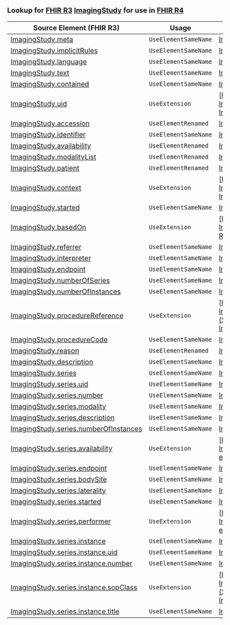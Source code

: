 ### Lookup for [FHIR R3](https://hl7.org/fhir/STU3/) [ImagingStudy](https://hl7.org/fhir/STU3/ImagingStudy.html) for use in [FHIR R4](https://hl7.org/fhir/R4/)

| Source Element (FHIR R3) | Usage | Target |
| -------------- | ----- | ------ |
| [ImagingStudy.meta](https://hl7.org/fhir/STU3/ImagingStudy.html#resource) | `UseElementSameName` | [ImagingStudy.meta](https://hl7.org/fhir/R4/ImagingStudy.html#resource) |
| [ImagingStudy.implicitRules](https://hl7.org/fhir/STU3/ImagingStudy.html#resource) | `UseElementSameName` | [ImagingStudy.implicitRules](https://hl7.org/fhir/R4/ImagingStudy.html#resource) |
| [ImagingStudy.language](https://hl7.org/fhir/STU3/ImagingStudy.html#resource) | `UseElementSameName` | [ImagingStudy.language](https://hl7.org/fhir/R4/ImagingStudy.html#resource) |
| [ImagingStudy.text](https://hl7.org/fhir/STU3/ImagingStudy.html#resource) | `UseElementSameName` | [ImagingStudy.text](https://hl7.org/fhir/R4/ImagingStudy.html#resource) |
| [ImagingStudy.contained](https://hl7.org/fhir/STU3/ImagingStudy.html#resource) | `UseElementSameName` | [ImagingStudy.contained](https://hl7.org/fhir/R4/ImagingStudy.html#resource) |
| [ImagingStudy.uid](https://hl7.org/fhir/STU3/ImagingStudy.html#resource) | `UseExtension` | [http://hl7.org/fhir/3.0/StructureDefinition/extension-ImagingStudy.uid](StructureDefinition-ext-R3-ImagingStudy.uid.html) |
| [ImagingStudy.accession](https://hl7.org/fhir/STU3/ImagingStudy.html#resource) | `UseElementRenamed` | [ImagingStudy.identifier](https://hl7.org/fhir/R4/ImagingStudy.html#resource) |
| [ImagingStudy.identifier](https://hl7.org/fhir/STU3/ImagingStudy.html#resource) | `UseElementSameName` | [ImagingStudy.identifier](https://hl7.org/fhir/R4/ImagingStudy.html#resource) |
| [ImagingStudy.availability](https://hl7.org/fhir/STU3/ImagingStudy.html#resource) | `UseElementRenamed` | [ImagingStudy.status](https://hl7.org/fhir/R4/ImagingStudy.html#resource) |
| [ImagingStudy.modalityList](https://hl7.org/fhir/STU3/ImagingStudy.html#resource) | `UseElementRenamed` | [ImagingStudy.modality](https://hl7.org/fhir/R4/ImagingStudy.html#resource) |
| [ImagingStudy.patient](https://hl7.org/fhir/STU3/ImagingStudy.html#resource) | `UseElementRenamed` | [ImagingStudy.subject](https://hl7.org/fhir/R4/ImagingStudy.html#resource) |
| [ImagingStudy.context](https://hl7.org/fhir/STU3/ImagingStudy.html#resource) | `UseExtension` | [http://hl7.org/fhir/3.0/StructureDefinition/extension-ImagingStudy.context](StructureDefinition-ext-R3-ImagingStudy.context.html) |
| [ImagingStudy.started](https://hl7.org/fhir/STU3/ImagingStudy.html#resource) | `UseElementSameName` | [ImagingStudy.started](https://hl7.org/fhir/R4/ImagingStudy.html#resource) |
| [ImagingStudy.basedOn](https://hl7.org/fhir/STU3/ImagingStudy.html#resource) | `UseExtension` | [http://hl7.org/fhir/3.0/StructureDefinition/extension-ImagingStudy.basedOn](StructureDefinition-ext-R3-ImagingStudy.basedOn.html) |
| [ImagingStudy.referrer](https://hl7.org/fhir/STU3/ImagingStudy.html#resource) | `UseElementSameName` | [ImagingStudy.referrer](https://hl7.org/fhir/R4/ImagingStudy.html#resource) |
| [ImagingStudy.interpreter](https://hl7.org/fhir/STU3/ImagingStudy.html#resource) | `UseElementSameName` | [ImagingStudy.interpreter](https://hl7.org/fhir/R4/ImagingStudy.html#resource) |
| [ImagingStudy.endpoint](https://hl7.org/fhir/STU3/ImagingStudy.html#resource) | `UseElementSameName` | [ImagingStudy.endpoint](https://hl7.org/fhir/R4/ImagingStudy.html#resource) |
| [ImagingStudy.numberOfSeries](https://hl7.org/fhir/STU3/ImagingStudy.html#resource) | `UseElementSameName` | [ImagingStudy.numberOfSeries](https://hl7.org/fhir/R4/ImagingStudy.html#resource) |
| [ImagingStudy.numberOfInstances](https://hl7.org/fhir/STU3/ImagingStudy.html#resource) | `UseElementSameName` | [ImagingStudy.numberOfInstances](https://hl7.org/fhir/R4/ImagingStudy.html#resource) |
| [ImagingStudy.procedureReference](https://hl7.org/fhir/STU3/ImagingStudy.html#resource) | `UseExtension` | [http://hl7.org/fhir/3.0/StructureDefinition/extension-ImagingStudy.procedureReference](StructureDefinition-ext-R3-ImagingStudy.procedureReference.html) |
| [ImagingStudy.procedureCode](https://hl7.org/fhir/STU3/ImagingStudy.html#resource) | `UseElementSameName` | [ImagingStudy.procedureCode](https://hl7.org/fhir/R4/ImagingStudy.html#resource) |
| [ImagingStudy.reason](https://hl7.org/fhir/STU3/ImagingStudy.html#resource) | `UseElementRenamed` | [ImagingStudy.reasonCode](https://hl7.org/fhir/R4/ImagingStudy.html#resource) |
| [ImagingStudy.description](https://hl7.org/fhir/STU3/ImagingStudy.html#resource) | `UseElementSameName` | [ImagingStudy.description](https://hl7.org/fhir/R4/ImagingStudy.html#resource) |
| [ImagingStudy.series](https://hl7.org/fhir/STU3/ImagingStudy.html#resource) | `UseElementSameName` | [ImagingStudy.series](https://hl7.org/fhir/R4/ImagingStudy.html#resource) |
| [ImagingStudy.series.uid](https://hl7.org/fhir/STU3/ImagingStudy.html#resource) | `UseElementSameName` | [ImagingStudy.series.uid](https://hl7.org/fhir/R4/ImagingStudy.html#resource) |
| [ImagingStudy.series.number](https://hl7.org/fhir/STU3/ImagingStudy.html#resource) | `UseElementSameName` | [ImagingStudy.series.number](https://hl7.org/fhir/R4/ImagingStudy.html#resource) |
| [ImagingStudy.series.modality](https://hl7.org/fhir/STU3/ImagingStudy.html#resource) | `UseElementSameName` | [ImagingStudy.series.modality](https://hl7.org/fhir/R4/ImagingStudy.html#resource) |
| [ImagingStudy.series.description](https://hl7.org/fhir/STU3/ImagingStudy.html#resource) | `UseElementSameName` | [ImagingStudy.series.description](https://hl7.org/fhir/R4/ImagingStudy.html#resource) |
| [ImagingStudy.series.numberOfInstances](https://hl7.org/fhir/STU3/ImagingStudy.html#resource) | `UseElementSameName` | [ImagingStudy.series.numberOfInstances](https://hl7.org/fhir/R4/ImagingStudy.html#resource) |
| [ImagingStudy.series.availability](https://hl7.org/fhir/STU3/ImagingStudy.html#resource) | `UseExtension` | [http://hl7.org/fhir/3.0/StructureDefinition/extension-ImagingStudy.series.availability](StructureDefinition-ext-R3-ImagingStudy.se.availability.html) |
| [ImagingStudy.series.endpoint](https://hl7.org/fhir/STU3/ImagingStudy.html#resource) | `UseElementSameName` | [ImagingStudy.series.endpoint](https://hl7.org/fhir/R4/ImagingStudy.html#resource) |
| [ImagingStudy.series.bodySite](https://hl7.org/fhir/STU3/ImagingStudy.html#resource) | `UseElementSameName` | [ImagingStudy.series.bodySite](https://hl7.org/fhir/R4/ImagingStudy.html#resource) |
| [ImagingStudy.series.laterality](https://hl7.org/fhir/STU3/ImagingStudy.html#resource) | `UseElementSameName` | [ImagingStudy.series.laterality](https://hl7.org/fhir/R4/ImagingStudy.html#resource) |
| [ImagingStudy.series.started](https://hl7.org/fhir/STU3/ImagingStudy.html#resource) | `UseElementSameName` | [ImagingStudy.series.started](https://hl7.org/fhir/R4/ImagingStudy.html#resource) |
| [ImagingStudy.series.performer](https://hl7.org/fhir/STU3/ImagingStudy.html#resource) | `UseExtension` | [http://hl7.org/fhir/3.0/StructureDefinition/extension-ImagingStudy.series.performer](StructureDefinition-ext-R3-ImagingStudy.se.performer.html) |
| [ImagingStudy.series.instance](https://hl7.org/fhir/STU3/ImagingStudy.html#resource) | `UseElementSameName` | [ImagingStudy.series.instance](https://hl7.org/fhir/R4/ImagingStudy.html#resource) |
| [ImagingStudy.series.instance.uid](https://hl7.org/fhir/STU3/ImagingStudy.html#resource) | `UseElementSameName` | [ImagingStudy.series.instance.uid](https://hl7.org/fhir/R4/ImagingStudy.html#resource) |
| [ImagingStudy.series.instance.number](https://hl7.org/fhir/STU3/ImagingStudy.html#resource) | `UseElementSameName` | [ImagingStudy.series.instance.number](https://hl7.org/fhir/R4/ImagingStudy.html#resource) |
| [ImagingStudy.series.instance.sopClass](https://hl7.org/fhir/STU3/ImagingStudy.html#resource) | `UseExtension` | [http://hl7.org/fhir/3.0/StructureDefinition/extension-ImagingStudy.series.instance.sopClass](StructureDefinition-ext-R3-ImagingStudy.se.in.sopClass.html) |
| [ImagingStudy.series.instance.title](https://hl7.org/fhir/STU3/ImagingStudy.html#resource) | `UseElementSameName` | [ImagingStudy.series.instance.title](https://hl7.org/fhir/R4/ImagingStudy.html#resource) |
